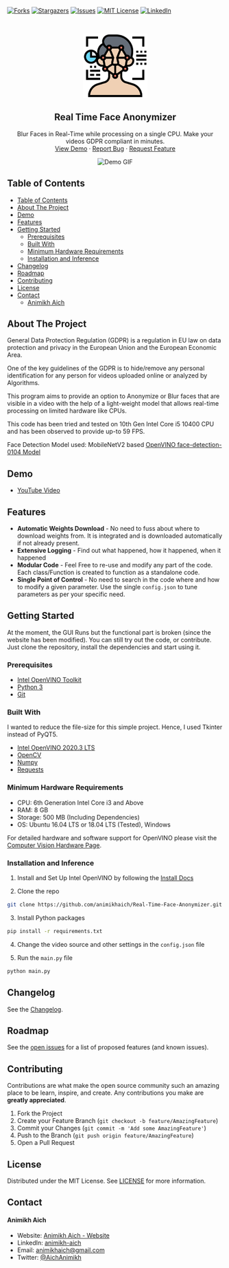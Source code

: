 [![Forks][forks-shield]][forks-url]
[![Stargazers][stars-shield]][stars-url]
[![Issues][issues-shield]][issues-url]
[![MIT License][license-shield]][license-url]
[![LinkedIn][linkedin-shield]][linkedin-url]

<!-- PROJECT LOGO -->
<br />
<p align="center">
    <img src="assets/face_ai.png" alt="Logo" width="150" height="150">

  <h2 align="center">Real Time Face Anonymizer</h2>

  <p align="center">
    Blur Faces in Real-Time while processing on a single CPU. Make your videos GDPR compliant in minutes.
    <br />
    <a href="https://youtu.be/0TuRVxJVuOI">View Demo</a>
    ·
    <a href="https://github.com/animikhaich/Real-Time-Face-Anonymizer/issues/new">Report Bug</a>
    ·
    <a href="https://github.com/animikhaich/Real-Time-Face-Anonymizer/issues/new">Request Feature</a>
  </p>
</p>
<p align="center">
  <img src="assets/face-blur-demo.gif" alt="Demo GIF">
</p>
<!-- TABLE OF CONTENTS -->

## Table of Contents

- [Table of Contents](#table-of-contents)
- [About The Project](#about-the-project)
- [Demo](#demo)
- [Features](#features)
- [Getting Started](#getting-started)
  - [Prerequisites](#prerequisites)
  - [Built With](#built-with)
  - [Minimum Hardware Requirements](#minimum-hardware-requirements)
  - [Installation and Inference](#installation-and-inference)
- [Changelog](#changelog)
- [Roadmap](#roadmap)
- [Contributing](#contributing)
- [License](#license)
- [Contact](#contact)
    - [Animikh Aich](#animikh-aich)

<!-- ABOUT THE PROJECT -->

## About The Project

General Data Protection Regulation (GDPR) is a regulation in EU law on data protection and privacy in the European Union and the European Economic Area.

One of the key guidelines of the GDPR is to hide/remove any personal identification for any person for videos uploaded online or analyzed by Algorithms.

This program aims to provide an option to Anonymize or Blur faces that are visible in a video with the help of a light-weight model that allows real-time processing on limited hardware like CPUs.

This code has been tried and tested on 10th Gen Intel Core i5 10400 CPU and has been observed to provide up-to 59 FPS.

Face Detection Model used: MobileNetV2 based [OpenVINO face-detection-0104 Model](https://docs.openvinotoolkit.org/latest/omz_models_intel_face_detection_0104_description_face_detection_0104.html)

## Demo

-   [YouTube Video](https://youtu.be/0TuRVxJVuOI)

<!-- FEATURES -->

## Features

-   **Automatic Weights Download** - No need to fuss about where to download weights from. It is integrated and is downloaded automatically if not already present.
-   **Extensive Logging** - Find out what happened, how it happened, when it happened
-   **Modular Code** - Feel Free to re-use and modify any part of the code. Each class/Function is created to function as a standalone code.
-   **Single Point of Control** - No need to search in the code where and how to modify a given parameter. Use the single `config.json` to tune parameters as per your specific need.

<!-- GETTING STARTED -->

## Getting Started

At the moment, the GUI Runs but the functional part is broken (since the website has been modified). You can still try out the code, or contribute. Just clone the repository, install the dependencies and start using it.

### Prerequisites

-   [Intel OpenVINO Toolkit](https://docs.openvinotoolkit.org/)
-   [Python 3](https://www.python.org/)
-   [Git](https://git-scm.com/)

### Built With

I wanted to reduce the file-size for this simple project. Hence, I used Tkinter instead of PyQT5.

-   [Intel OpenVINO 2020.3 LTS](https://software.intel.com/content/www/us/en/develop/articles/openvino-2020-3-lts-relnotes.html)
-   [OpenCV](https://opencv.org/)
-   [Numpy](https://numpy.org/)
-   [Requests](https://requests.readthedocs.io/en/master/)

### Minimum Hardware Requirements

-   CPU: 6th Generation Intel Core i3 and Above
-   RAM: 8 GB
-   Storage: 500 MB (Including Dependencies)
-   OS: Ubuntu 16.04 LTS or 18.04 LTS (Tested), Windows

For detailed hardware and software support for OpenVINO please visit the [Computer Vision Hardware Page](https://software.intel.com/content/www/us/en/develop/tools/openvino-toolkit/hardware.html).

### Installation and Inference

1. Install and Set Up Intel OpenVINO by following the [Install Docs](https://docs.openvinotoolkit.org/latest/openvino_docs_install_guides_installing_openvino_linux.html)

2. Clone the repo

```sh
git clone https://github.com/animikhaich/Real-Time-Face-Anonymizer.git
```

3. Install Python packages

```sh
pip install -r requirements.txt
```

4. Change the video source and other settings in the `config.json` file

5. Run the `main.py` file

```sh
python main.py
```

<!-- CHANGELOG -->

## Changelog

See the [Changelog](CHANGELOG.md).

<!-- ROADMAP -->

## Roadmap

See the [open issues](https://github.com/animikhaich/Real-Time-Face-Anonymizer/issues?q=is%3Aopen) for a list of proposed features (and known issues).

<!-- CONTRIBUTING -->

## Contributing

Contributions are what make the open source community such an amazing place to be learn, inspire, and create. Any contributions you make are **greatly appreciated**.

1. Fork the Project
2. Create your Feature Branch (`git checkout -b feature/AmazingFeature`)
3. Commit your Changes (`git commit -m 'Add some AmazingFeature'`)
4. Push to the Branch (`git push origin feature/AmazingFeature`)
5. Open a Pull Request

<!-- LICENSE -->

## License

Distributed under the MIT License. See [LICENSE](LICENSE) for more information.

<!-- CONTACT -->

## Contact

#### Animikh Aich

-   Website: [Animikh Aich - Website](http://www.animikh.me/)
-   LinkedIn: [animikh-aich](https://www.linkedin.com/in/animikh-aich/)
-   Email: [animikhaich@gmail.com](mailto:animikhaich@gmail.com)
-   Twitter: [@AichAnimikh](https://twitter.com/AichAnimikh)

<!-- MARKDOWN LINKS & IMAGES -->

[contributors-shield]: https://img.shields.io/github/contributors/animikhaich/Real-Time-Face-Anonymizer.svg?style=flat-square
[contributors-url]: https://github.com/animikhaich/Real-Time-Face-Anonymizer/graphs/contributors
[forks-shield]: https://img.shields.io/github/forks/animikhaich/Real-Time-Face-Anonymizer.svg?style=flat-square
[forks-url]: https://github.com/animikhaich/Real-Time-Face-Anonymizer/network/members
[stars-shield]: https://img.shields.io/github/stars/animikhaich/Real-Time-Face-Anonymizer.svg?style=flat-square
[stars-url]: https://github.com/animikhaich/Real-Time-Face-Anonymizer/stargazers
[issues-shield]: https://img.shields.io/github/issues/animikhaich/Real-Time-Face-Anonymizer.svg?style=flat-square
[issues-url]: https://github.com/animikhaich/Real-Time-Face-Anonymizer/issues
[license-shield]: https://img.shields.io/github/license/animikhaich/Real-Time-Face-Anonymizer.svg?style=flat-square
[license-url]: https://github.com/animikhaich/Real-Time-Face-Anonymizer/blob/master/LICENSE.md
[linkedin-shield]: https://img.shields.io/badge/-LinkedIn-black.svg?style=flat-square&logo=linkedin&colorB=555
[linkedin-url]: https://linkedin.com/in/animikh-aich/
[product-screenshot]: assets/face-blur-demo.gif
